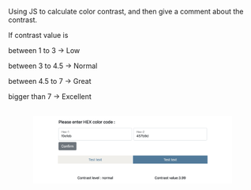Using JS to calculate color contrast, and then give a comment about the contrast.

If contrast value is 


between 1 to 3 -> Low


between 3 to 4.5 -> Normal 


between 4.5 to 7 -> Great

bigger than 7 -> Excellent


<br/>
<div align="center">
    <img src="https://github.com/james093131/Color_contrast/blob/master/demo.png" alt="Demo" width="80%"/>
</div>